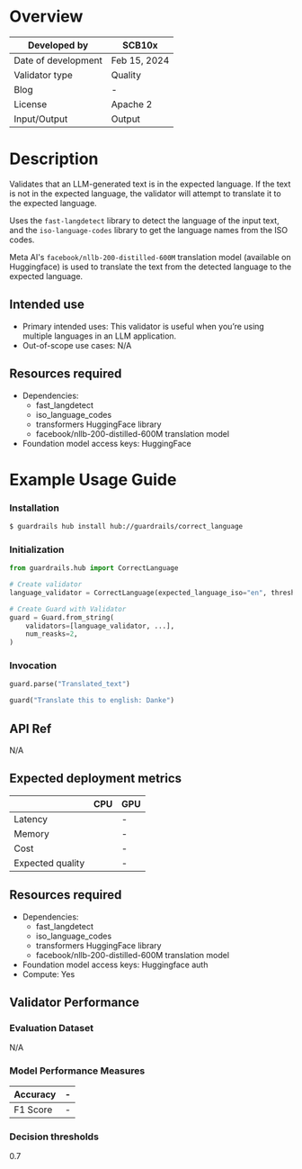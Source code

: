 # Overview

| Developed by | SCB10x |
| --- | --- |
| Date of development | Feb 15, 2024 |
| Validator type | Quality |
| Blog | - |
| License | Apache 2 |
| Input/Output | Output |

# Description

Validates that an LLM-generated text is in the expected language. If the text
is not in the expected language, the validator will attempt to translate it
to the expected language.

Uses the `fast-langdetect` library to detect the language of the input text,
and the `iso-language-codes` library to get the language names from the ISO codes.

Meta AI's `facebook/nllb-200-distilled-600M` translation model (available on Huggingface)
is used to translate the text from the detected language to the expected language.

## Intended use

- Primary intended uses: This validator is useful when you’re using multiple languages in an LLM application.
- Out-of-scope use cases: N/A

## Resources required

- Dependencies:
    - fast_langdetect
    - iso_language_codes
    - transformers HuggingFace library
    - facebook/nllb-200-distilled-600M translation model
- Foundation model access keys: HuggingFace

# **Example Usage Guide**

### Installation

```bash
$ guardrails hub install hub://guardrails/correct_language

```

### Initialization

```python
from guardrails.hub import CorrectLanguage

# Create validator
language_validator = CorrectLanguage(expected_language_iso="en", threshold=0.75)

# Create Guard with Validator
guard = Guard.from_string(
    validators=[language_validator, ...],
    num_reasks=2,
)

```

### Invocation

```python
guard.parse("Translated_text")

guard("Translate this to english: Danke")
```

## API Ref

N/A

## Expected deployment metrics

|  | CPU | GPU |
| --- | --- | --- |
| Latency |  | - |
| Memory |  | - |
| Cost |  | - |
| Expected quality |  | - |

## Resources required

- Dependencies:
    - fast_langdetect
    - iso_language_codes
    - transformers HuggingFace library
    - facebook/nllb-200-distilled-600M translation model
- Foundation model access keys: Huggingface auth
- Compute: Yes

## Validator Performance

### Evaluation Dataset

N/A

### Model Performance Measures

| Accuracy | - |
| --- | --- |
| F1 Score | - |

### Decision thresholds

0.7
